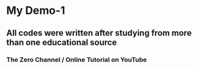 # My Demo-1
## All codes were written after studying from more than one educational source
### The Zero Channel / Online Tutorial on YouTube
